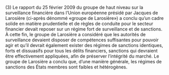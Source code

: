 (3) Le rapport du 25 février 2009 du groupe de haut niveau sur la surveillance financière dans l’Union européenne présidé par Jacques de Larosière (ci-après dénommé «groupe de Larosière») a conclu qu’un cadre solide en matière prudentielle et de règles de conduite pour le secteur financier devait reposer sur un régime fort de surveillance et de sanctions. À cette fin, le groupe de Larosière a considéré que les autorités de surveillance devaient disposer de compétences suffisantes pour pouvoir agir et qu’il devrait également exister des régimes de sanctions identiques, forts et dissuasifs pour tous les délits financiers, sanctions qui devraient être effectivement appliquées, afin de préserver l’intégrité du marché. Le groupe de Larosière a conclu que, d’une manière générale, les régimes de sanctions des États membres sont faibles et hétérogènes.